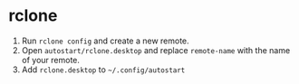 # rclone

1. Run `rclone config` and create a new remote.
2. Open `autostart/rclone.desktop` and replace `remote-name` with the name of your remote.
3. Add `rclone.desktop` to `~/.config/autostart`

